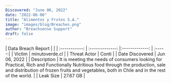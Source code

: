 ```yaml
---
Discovered: "June 06, 2022"
date: "2022-06-06"
title: "Alimentos y Frutos S.A."
image: "images/blog/Breaches.png"
author: "Breachsense Support"
draft: false
---
```


| Data Breach Report         |              | 
| :-----------: | :-------------:   |:-------------:    | :-----:|
| Victim    | minutoverde.cl      | 
| Threat Actor    | Conti      | 
| Date Discovered    | Jun 06, 2022      | 
| Description    | It is meeting the needs of consumers looking for Practical, Rich and Functionally Nutritious food through the production, sale and distribution of frozen fruits and vegetables, both in Chile and in the rest of the world.      | 
| Leak Size    | 27.67 GB      | 


